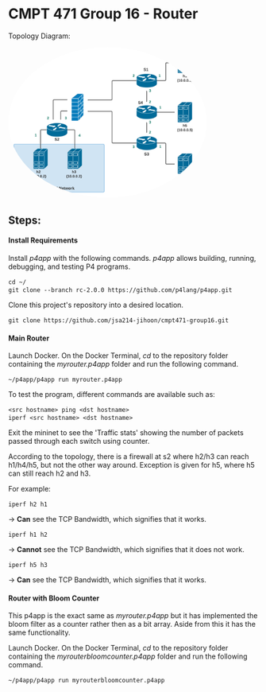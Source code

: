 # CMPT 471 Group 16 - Router

Topology Diagram:

<kbd>
<img src="Diagram.png" alt="Network Topology" width="400" style="border-radius:50%" />
</kbd>

## Steps:

#### Install Requirements
Install *p4app* with the following commands. *p4app* allows building, running, debugging, and testing P4 programs.
```
cd ~/
git clone --branch rc-2.0.0 https://github.com/p4lang/p4app.git
```
Clone this project's repository into a desired location.
```
git clone https://github.com/jsa214-jihoon/cmpt471-group16.git
```
#### Main Router
Launch Docker.
On the Docker Terminal, *cd* to the repository folder containing the *myrouter.p4app* folder and run the following command.
```
~/p4app/p4app run myrouter.p4app
```
To test the program, different commands are available such as:
```
<src hostname> ping <dst hostname>
iperf <src hostname> <dst hostname>
```
Exit the mininet to see the 'Traffic stats' showing the number of packets passed through each switch using counter.

According to the topology, there is a firewall at s2 where h2/h3 can reach h1/h4/h5, but not the other way around. Exception is given for h5, where h5 can still reach h2 and h3.

For example:
```
iperf h2 h1
```
-> **Can** see the TCP Bandwidth, which signifies that it works.
```
iperf h1 h2
```
-> **Cannot** see the TCP Bandwidth, which signifies that it does not work.
```
iperf h5 h3
```
-> **Can** see the TCP Bandwidth, which signifies that it works.


#### Router with Bloom Counter
This p4app is the exact same as *myrouter.p4app* but it has implemented the bloom filter as a counter rather then as a bit array. Aside from this it has the same functionality.

Launch Docker.
On the Docker Terminal, *cd* to the repository folder containing the *myrouterbloomcounter.p4app* folder and run the following command.
```
~/p4app/p4app run myrouterbloomcounter.p4app
```
